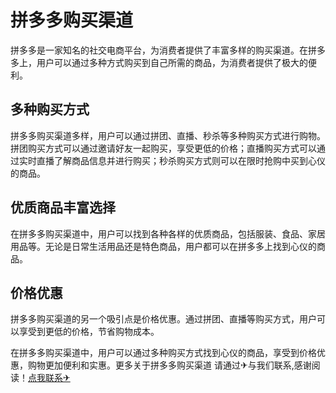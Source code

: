 # 拼多多购买渠道

拼多多是一家知名的社交电商平台，为消费者提供了丰富多样的购买渠道。在拼多多上，用户可以通过多种方式购买到自己所需的商品，为消费者提供了极大的便利。

## 多种购买方式

拼多多购买渠道多样，用户可以通过拼团、直播、秒杀等多种购买方式进行购物。拼团购买方式可以通过邀请好友一起购买，享受更低的价格；直播购买方式可以通过实时直播了解商品信息并进行购买；秒杀购买方式则可以在限时抢购中买到心仪的商品。

## 优质商品丰富选择

在拼多多购买渠道中，用户可以找到各种各样的优质商品，包括服装、食品、家居用品等。无论是日常生活用品还是特色商品，用户都可以在拼多多上找到心仪的商品。

## 价格优惠

拼多多购买渠道的另一个吸引点是价格优惠。通过拼团、直播等购买方式，用户可以享受到更低的价格，节省购物成本。

在拼多多购买渠道中，用户可以通过多种购买方式找到心仪的商品，享受到价格优惠，购物更加便利和实惠。更多关于拼多多购买渠道 请通过✈与我们联系,感谢阅读！[点我联系✈](https://qa.G208.com)